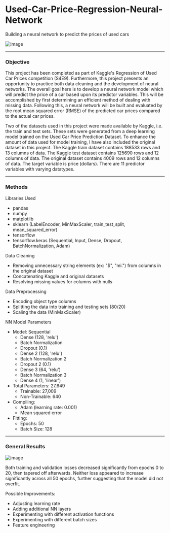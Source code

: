 # Used-Car-Price-Regression-Neural-Network
Building a neural network to predict the prices of used cars

![image](https://github.com/user-attachments/assets/059895f2-8bc2-4736-8013-77871ccf9687)

---

### Objective
This project has been completed as part of Kaggle's Regression of Used Car Prices competition (S4E9). Furthermore, this project presents an opportunity to practice both data cleaning and the development of neural networks. The overall goal here is to develop a neural network model which will predict the price of a car based upon its predictor variables. This will be accomplished by first determining an efficient method of dealing with missing data. Following this, a neural network will be built and evaluated by the root mean squared error (RMSE) of the predicted car prices compared to the actual car prices.

Two of the datasets used in this project were made available by Kaggle, i.e. the train and test sets. These sets were generated from a deep learning model trained on the Used Car Price Prediction Dataset. To enhance the amount of data used for model training, I have also included the original dataset in this project. The Kaggle train dataset contains 188533 rows and 13 columns of data. The Kaggle test dataset contains 125690 rows and 12 columns of data. The original dataset contains 4009 rows and 12 columns of data. The target variable is price (dollars). There are 11 predictor variables with varying datatypes. 

---

### Methods
Libraries Used
- pandas
- numpy
- matplotlib
- sklearn (LabelEncoder, MinMaxScaler, train_test_split, mean_squared_error)
- tensorflow
- tensorflow.keras (Sequential, Input, Dense, Dropout, BatchNormalization, Adam)

Data Cleaning
- Removing unnecessary string elements (ex: "$", "mi.") from columns in the original dataset
- Concatenating Kaggle and original datasets
- Resolving missing values for columns with nulls

Data Preprocessing
- Encoding object type columns
- Splitting the data into training and testing sets (80/20)
- Scaling the data (MinMaxScaler)

NN Model Parameters
- Model: Sequential
    - Dense (128, 'relu')
    - Batch Normalization
    - Dropout (0.1)
    - Dense 2 (128, 'relu')
    - Batch Normalization 2
    - Dropout 2 (0.1)
    - Dense 3 (64, 'relu')
    - Batch Normalization 3
    - Dense 4 (1, 'linear')
- Total Parameters: 27,649
    - Trainable: 27,009
    - Non-Trainable: 640
- Compiling:
    - Adam (learning rate: 0.001)
    - Mean squared error
- Fitting:
    - Epochs: 50
    - Batch Size: 128

---

### General Results

![image](https://github.com/user-attachments/assets/b29f0af0-62e5-4932-bdd5-b5b122585be6)

Both training and validation losses decreased significantly from epochs 0 to 20, then tapered off afterwards. Neither loss appeared to increase significantly across all 50 epochs, further suggesting that the model did not overfit.

Possible Improvements:
- Adjusting learning rate
- Adding additional NN layers
- Experimenting with different activation functions
- Experimenting with different batch sizes
- Feature engineering
